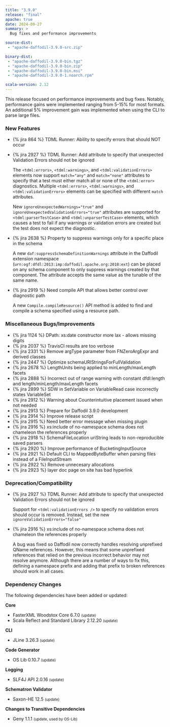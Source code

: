 ```yaml
---
title: "3.9.0"
release: "final"
apache: true
date: 2024-09-27
summary: >
  Bug fixes and performance improvements

source-dist:
 - "apache-daffodil-3.9.0-src.zip"

binary-dist:
 - "apache-daffodil-3.9.0-bin.tgz"
 - "apache-daffodil-3.9.0-bin.zip"
 - "apache-daffodil-3.9.0-bin.msi"
 - "apache-daffodil-3.9.0-1.noarch.rpm"

scala-version: 2.12
---
```


This release focused on performance improvements and bug fixes. Notably,
performance gains were implemented ranging from 5-15% for most formats. An
additional 5% improvement gain was implemented when using the CLI to parse
large files.

### New Features

* {% jira 864 %} TDML Runner: Ability to specify errors that should NOT occur
* {% jira 2927 %} TDML Runner: Add attribute to specify that unexpected Validation Errors should not be ignored

  The `<tdml:errors>`, `<tdml:warnings>`, and `<tdml:validationErrors>` elements
  now support `match="any"` and `match="none"` attributes to specify that a test
  must either match all or none of the `<tdml:error>` diagnostics. Multiple
  `<tdml:errors>`, `<tdml:warnings>`, and `<tdml:validationErrors>` elements can
  be specified with different `match` attributes.

  New `ignoreUnexpectedWarnings="true"` and
  `ignoreUnexpectedValidationErrors="true"` attributes are supported for
  `<tdml:parserTestCase>` and `<tdml:unparserTestCase>` elements, which causes a
  test to fail if any warnings or validation errors are created but the test does
  not expect the diagnostic.
 
* {% jira 2638 %} Property to suppress warnings only for a specific place in the schema

  A new `daf:suppressSchemaDefinitionWarnings` attribute in the Daffodil
  extension namespace (`urn:ogf:dfdl:2013:imp:daffodil.apache.org:2018:ext`) can
  be placed on any schema component to only suppress warnings created by that
  component. The attribute accepts the same value as the tunable of the same
  name.

* {% jira 2919 %} Need compile API that allows better control over diagnostic path

  A new `Compile.compileResource()` API method is added to find and compile a
  schema specified using a resource path.

### Miscellaneous Bugs/Improvements

* {% jira 1124 %} DPath: xs:date constructor more lax - allows missing digits
* {% jira 2037 %} TravisCI results are too verbose
* {% jira 2331 %} Remove argType parameter from FNZeroArgExpr and derived classes
* {% jira 2447 %} Optimize schemaURIStringsForFullValidation
* {% jira 2678 %} LengthUnits being applied to minLength/maxLength facets
* {% jira 2888 %} Incorrect out of range warning with constant dfdl:length and length/minLength/maxLength facets
* {% jira 2899 %} SDW in SetVariable on VariableRead case incorrectly states VariableSet
* {% jira 2912 %} Warning about Counterintuitive placement issued when not needed
* {% jira 2913 %} Prepare for Daffodil 3.9.0 development
* {% jira 2914 %} Improve release script
* {% jira 2915 %} Need better error message when missing plugin
* {% jira 2916 %} xs:include of no-namespace schema does not chameleon the references properly
* {% jira 2918 %} SchemaFileLocation uriString leads to non-reproducible saved parsers
* {% jira 2920 %} Improve performance of BucketingInputSource
* {% jira 2921 %} Default CLI to MappedByteBuffer when parsing files instead of a FileInputStream
* {% jira 2922 %} Remove unnecesary allocations
* {% jira 2923 %} layer doc page on site has bad hyperlink

### Deprecation/Compatibility

* {% jira 2927 %} TDML Runner: Add attribute to specify that unexpected Validation Errors should not be ignored

  Support for `<tdml:validationErrors />` to specify no validation errors should
  occur is removed. Instead, set the new `ignoreValidationErrors="false"`

* {% jira 2916 %} xs:include of no-namespace schema does not chameleon the references properly

  A bug was fixed so Daffodil now correctly handles resolving unprefixed
  QName references. However, this means that some unprefixed references
  that relied on the previous incorrect behavior may not resolve anymore.
  Although there are a number of ways to fix this, defining a namespace
  prefix and adding that prefix to broken references should work in all
  cases.

### Dependency Changes

The following dependencies have been added or updated:

**Core**

* FasterXML Woodstox Core 6.7.0 <small>(update)</small>
* Scala Reflect and Standard Library 2.12.20 <small>(update)</small>

**CLI**

* JLine 3.26.3 <small>(update)</small>

**Code Generator**

* OS Lib 0.10.7 <small>(update)</small>

**Logging**

* SLF4J API 2.0.16 <small>(update)</small>

**Schematron Validator**

* Saxon-HE 12.5 <small>(update)</small>

**Changes to Transitive Dependencies**

* Geny 1.1.1 <small>(update, used by OS-Lib)</small>
